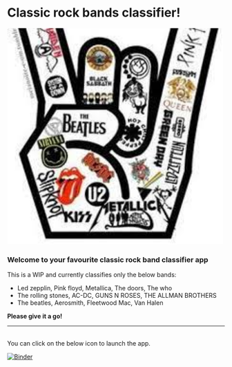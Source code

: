 # Classic rock bands classifier!

<img src="classic.jpg" width="500"/>

### Welcome to your favourite classic rock band classifier app
This is a WIP and currently classifies only the below bands:

- Led zepplin, Pink floyd, Metallica, The doors, The who
- The rolling stones, AC-DC, GUNS N ROSES, THE ALLMAN BROTHERS
- The beatles, Aerosmith, Fleetwood Mac, Van Halen

**Please give it a go!**   

--- 
<br>
You can click on the below icon to launch the app.  

[![Binder](https://mybinder.org/badge_logo.svg)](https://mybinder.org/v2/gh/Gamebred94/Band_classifier/HEAD?urlpath=%2Fvoila%2Frender%2FBand_classifier_app.ipynb)
